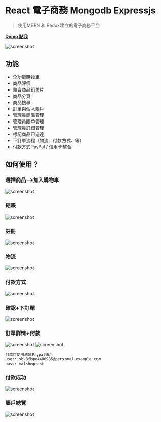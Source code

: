 # React 電子商務 Mongodb Expressjs

> 使用MERN 和 Redux建立的電子商務平台

**[Demo 點我](https://shop.malcolmtan.tech/)**

![screenshot](https://github.com/mlclmtan/malcolmshop/blob/master/uploads/1.png)

## 功能

- 全功能購物車
- 商品評價
- 熱賣商品幻燈片
- 商品分頁
- 商品搜尋
- 訂單與個人賬戶
- 管理員商品管理
- 管理員賬戶管理
- 管理員訂單管理
- 標記商品已送達
- 下訂單流程（物流、付款方式、等）
- 付款方式PayPal / 信用卡整合

## 如何使用？

### 選擇商品-->加入購物車
![screenshot](https://github.com/mlclmtan/malcolmshop/blob/master/uploads/2.png)
### 結賬
![screenshot](https://github.com/mlclmtan/malcolmshop/blob/master/uploads/3.png)
### 註冊
![screenshot](https://github.com/mlclmtan/malcolmshop/blob/master/uploads/4.png)
### 物流
![screenshot](https://github.com/mlclmtan/malcolmshop/blob/master/uploads/5.png)
### 付款方式
![screenshot](https://github.com/mlclmtan/malcolmshop/blob/master/uploads/6.png)
### 確認+下訂單
![screenshot](https://github.com/mlclmtan/malcolmshop/blob/master/uploads/8.png)
### 訂單詳情+付款
![screenshot](https://github.com/mlclmtan/malcolmshop/blob/master/uploads/9.png)
![screenshot](https://github.com/mlclmtan/malcolmshop/blob/master/uploads/7.png)
```
付款可使用測試Paypal賬戶
user: sb-3fbpo4400985@personal.example.com
pass: malshoptest
```
### 付款成功
![screenshot](https://github.com/mlclmtan/malcolmshop/blob/master/uploads/11.png)
### 賬戶總覽
![screenshot](https://github.com/mlclmtan/malcolmshop/blob/master/uploads/10.png)
